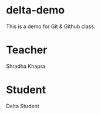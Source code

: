 # delta-demo
This is a demo for Git &amp; Github class.
# Teacher
Shradha Khapra

# Student
Delta Student